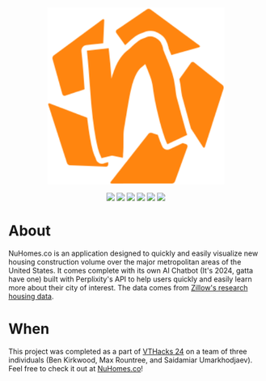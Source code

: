 <p align="center">
  <a href="https://nuhomes.co">
  <img src="/static/favicon.svg" width="350" alt="accessibility text">
  </a>
</p>
<p align="center">
  <img src="https://img.shields.io/badge/JavaScript-323330?style=for-the-badge&logo=javascript&logoColor=F7DF1E" />
  <img src="https://img.shields.io/badge/Svelte-4A4A55?style=for-the-badge&logo=svelte&logoColor=FF3E00" />             
  <img src="https://img.shields.io/badge/SvelteKit-FF3E00?style=for-the-badge&logo=Svelte&logoColor=white" /> 
  <img src="https://img.shields.io/badge/MongoDB-4EA94B?style=for-the-badge&logo=mongodb&logoColor=white" /> 
  <img src="https://img.shields.io/badge/perplexity-202222?style=for-the-badge&logo=perplexity&logoColor=21b8cd" /> 
  <img src="https://img.shields.io/badge/zillow-fffdf7?style=for-the-badge&logo=zillow&logoColor=006afe" /> 
</p>

# About
NuHomes.co is an application designed to quickly and easily visualize new housing construction volume over the major metropolitan areas of the United States. It comes complete with its own AI Chatbot (It's 2024, gatta have one) built with Perplixity's API  to help users quickly and easily learn more about their city of interest. The data comes from [Zillow's research housing data](https://www.zillow.com/research/data/).   

# When
This project was completed as a part of [VTHacks 24](https://devpost.com/software/nuhomes-co-m) on a team of three individuals (Ben Kirkwood, Max Rountree, and Saidamiar Umarkhodjaev). Feel free to check it out at [NuHomes.co](https://nuhomes.co)!   

